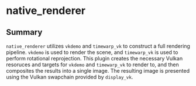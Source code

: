 # native_renderer
## Summary
`native_renderer` utilizes `vkdemo` and `timewarp_vk` to construct a full rendering pipeline. `vkdemo` is used to render the scene, and `timewarp_vk` is used to perform rotational reprojection. This plugin creates the necessary Vulkan resoruces and targets for `vkdemo` and `timewarp_vk` to render to, and then composites the results into a single image. The resulting image is presented using the Vulkan swapchain provided by `display_vk`.